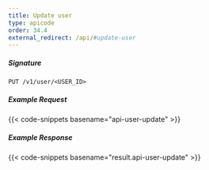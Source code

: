 ```yaml
---
title: Update user
type: apicode
order: 34.4
external_redirect: /api/#update-user
---
```



##### Signature
`PUT /v1/user/<USER_ID>`
##### Example Request
{{< code-snippets basename="api-user-update" >}}
##### Example Response
{{< code-snippets basename="result.api-user-update" >}}
